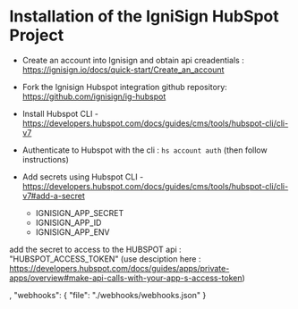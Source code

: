 # Installation of the IgniSign HubSpot Project

- Create an account into Ignisign and obtain api creadentials : https://ignisign.io/docs/quick-start/Create_an_account

- Fork the  Ignisign Hubspot integration github repository:  https://github.com/ignisign/ig-hubspot

- Install Hubspot CLI - https://developers.hubspot.com/docs/guides/cms/tools/hubspot-cli/cli-v7
- Authenticate to Hubspot with the cli : `hs account auth` (then follow instructions)

- Add secrets using Hubspot CLI - https://developers.hubspot.com/docs/guides/cms/tools/hubspot-cli/cli-v7#add-a-secret
   - IGNISIGN_APP_SECRET
   - IGNISIGN_APP_ID
   - IGNISIGN_APP_ENV

add the secret to access to the HUBSPOT api : "HUBSPOT_ACCESS_TOKEN" (use desciption here : https://developers.hubspot.com/docs/guides/apps/private-apps/overview#make-api-calls-with-your-app-s-access-token)




,
  "webhooks": {
    "file": "./webhooks/webhooks.json"
  }